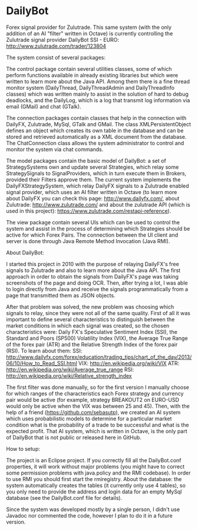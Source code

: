 DailyBot
========

Forex signal provider for Zulutrade. This same system (with the only addition of an AI "filter" written in Octave) is currently controlling the Zulutrade signal provider DailyBot SSI - EURO: http://www.zulutrade.com/trader/123804

The system consist of several packages:

The control package contain several utilities classes, some of which perform functions available in already existing libraries but which were written to learn more about the Java API. Among them there is a fine thread monitor system (DailyThread, DailyThreadAdmin and DailyThreadInfo classes) which was written mainly to assist in the solution of hard to debug deadlocks, and the DailyLog, which is a log that transmit log information via email (GMail) and chat (GTalk).

The connection packages contain classes that help in the connection with DailyFX, Zulutrade, MySql, GTalk and GMail. The class XMLPersistentObject defines an object which creates its own table in the database and can be stored and retrieved automatically as a XML document from the database. The ChatConnection class allows the system administrator to control and monitor the system via chat commands.

The model packages contain the basic model of DailyBot: a set of StrategySystems own and update several Strategies, which relay some StrategySignals to SignalProviders, which in turn execute them in Brokers, provided their Filters approve them.
The current system implements the DailyFXStrategySystem, which relay DailyFX signals to a Zulutrade enabled signal provider, which uses an AI filter written in Octave (to learn more about DailyFX you can check this page: http://www.dailyfx.com/, about Zulutrade: http://www.zulutrade.com/ and about the zulutrade API (which is used in this project): https://www.zulutrade.com/restapi-reference).

The view package contain several UIs which can be used to control the system and assist in the process of determining which Strategies should be active for which Forex Pairs. The connection between the UI client and server is done through Java Remote Method Invocation (Java RMI).

About DailyBot:

I started this project in 2010 with the purpose of relaying DailyFX's free signals to Zulutrade and also to learn more about the Java API. The first approach in order to obtain the signals from DailyFX's page was taking screenshots of the page and doing OCR. Then, after trying a lot, I was able to login directly from Java and receive the signals programmatically from a page that transmitted them as JSON objects.

After that problem was solved, the new problem was choosing which signals to relay, since they were not all of the same quality. First of all it was important to define several characteristics to distinguish between the market conditions in which each signal was created, so the chosen characteristics were: Daily FX's Speculative Sentiment Index (SSI), the Standard and Poors (SP500) Volatility Index (VIX), the Average True Range of the forex pair (ATR) and the Relative Strength Index of the forex pair (RSI). To learn about them:
SSI: http://www.dailyfx.com/forex/education/trading_tips/chart_of_the_day/2013/06/10/How_to_Read_SSI.html
VIX: http://en.wikipedia.org/wiki/VIX
ATR: http://en.wikipedia.org/wiki/Average_true_range
RSI: http://en.wikipedia.org/wiki/Relative_strength_index

The first filter was done manually, so for the first version I manually choose for which ranges of the characteristics each Forex strategy and currency pair would be active (for example, strategy BREAKOUT2 on EURO-USD would only be active when the VIX was between 25 and 45). Then, with the help of a friend (https://github.com/sebasutp), we created an AI system which uses probabilistic models to determine for a particular market condition what is the probability of a trade to be successful and what is the expected profit. That AI system, which is written in Octave, is the only part of DailyBot that is not public or released here in GitHub.

How to setup:

The project is an Eclipse project. If you correctly fill all the DailyBot.conf properties, it will work without major problems (you might have to correct some permission problems with java.policy and the RMI codebase). In order to use RMI you should first start the rmiregistry. 
About the database: the system automatically creates the tables (it currently only use 4 tables), so you only need to provide the address and login data for an empty MySql database (see the DailyBot.conf file for details).

Since the system was developed mostly by a single person, I didn't use Javadoc nor commented the code, however I plan to do it in a future version.
